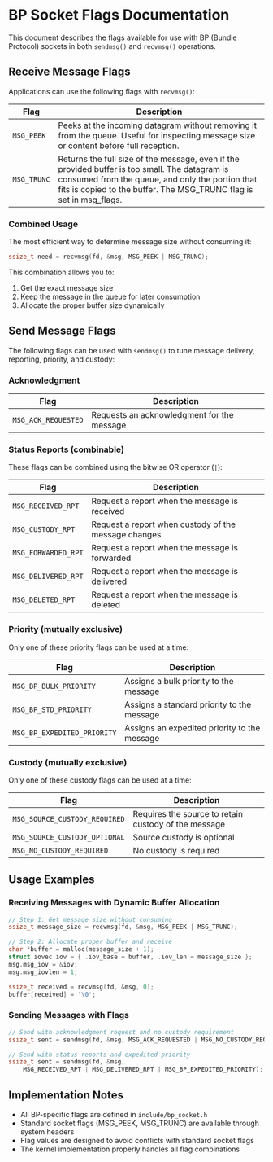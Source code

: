 # BP Socket Flags Documentation

This document describes the flags available for use with BP (Bundle Protocol) sockets in both `sendmsg()` and `recvmsg()` operations.

## Receive Message Flags

Applications can use the following flags with `recvmsg()`:

| Flag        | Description                                                                                                                                                                                                              |
| ----------- | ------------------------------------------------------------------------------------------------------------------------------------------------------------------------------------------------------------------------ |
| `MSG_PEEK`  | Peeks at the incoming datagram without removing it from the queue. Useful for inspecting message size or content before full reception.                                                                                  |
| `MSG_TRUNC` | Returns the full size of the message, even if the provided buffer is too small. The datagram is consumed from the queue, and only the portion that fits is copied to the buffer. The MSG_TRUNC flag is set in msg_flags. |

### Combined Usage

The most efficient way to determine message size without consuming it:

```c
ssize_t need = recvmsg(fd, &msg, MSG_PEEK | MSG_TRUNC);
```

This combination allows you to:

1. Get the exact message size
2. Keep the message in the queue for later consumption
3. Allocate the proper buffer size dynamically

## Send Message Flags

The following flags can be used with `sendmsg()` to tune message delivery, reporting, priority, and custody:

### Acknowledgment

| Flag                | Description                                |
| ------------------- | ------------------------------------------ |
| `MSG_ACK_REQUESTED` | Requests an acknowledgment for the message |

### Status Reports (combinable)

These flags can be combined using the bitwise OR operator (`|`):

| Flag                | Description                                          |
| ------------------- | ---------------------------------------------------- |
| `MSG_RECEIVED_RPT`  | Request a report when the message is received        |
| `MSG_CUSTODY_RPT`   | Request a report when custody of the message changes |
| `MSG_FORWARDED_RPT` | Request a report when the message is forwarded       |
| `MSG_DELIVERED_RPT` | Request a report when the message is delivered       |
| `MSG_DELETED_RPT`   | Request a report when the message is deleted         |

### Priority (mutually exclusive)

Only one of these priority flags can be used at a time:

| Flag                        | Description                                  |
| --------------------------- | -------------------------------------------- |
| `MSG_BP_BULK_PRIORITY`      | Assigns a bulk priority to the message       |
| `MSG_BP_STD_PRIORITY`       | Assigns a standard priority to the message   |
| `MSG_BP_EXPEDITED_PRIORITY` | Assigns an expedited priority to the message |

### Custody (mutually exclusive)

Only one of these custody flags can be used at a time:

| Flag                          | Description                                          |
| ----------------------------- | ---------------------------------------------------- |
| `MSG_SOURCE_CUSTODY_REQUIRED` | Requires the source to retain custody of the message |
| `MSG_SOURCE_CUSTODY_OPTIONAL` | Source custody is optional                           |
| `MSG_NO_CUSTODY_REQUIRED`     | No custody is required                               |

## Usage Examples

### Receiving Messages with Dynamic Buffer Allocation

```c
// Step 1: Get message size without consuming
ssize_t message_size = recvmsg(fd, &msg, MSG_PEEK | MSG_TRUNC);

// Step 2: Allocate proper buffer and receive
char *buffer = malloc(message_size + 1);
struct iovec iov = { .iov_base = buffer, .iov_len = message_size };
msg.msg_iov = &iov;
msg.msg_iovlen = 1;

ssize_t received = recvmsg(fd, &msg, 0);
buffer[received] = '\0';
```

### Sending Messages with Flags

```c
// Send with acknowledgment request and no custody requirement
ssize_t sent = sendmsg(fd, &msg, MSG_ACK_REQUESTED | MSG_NO_CUSTODY_REQUIRED);

// Send with status reports and expedited priority
ssize_t sent = sendmsg(fd, &msg,
    MSG_RECEIVED_RPT | MSG_DELIVERED_RPT | MSG_BP_EXPEDITED_PRIORITY);
```

## Implementation Notes

- All BP-specific flags are defined in `include/bp_socket.h`
- Standard socket flags (MSG_PEEK, MSG_TRUNC) are available through system headers
- Flag values are designed to avoid conflicts with standard socket flags
- The kernel implementation properly handles all flag combinations
